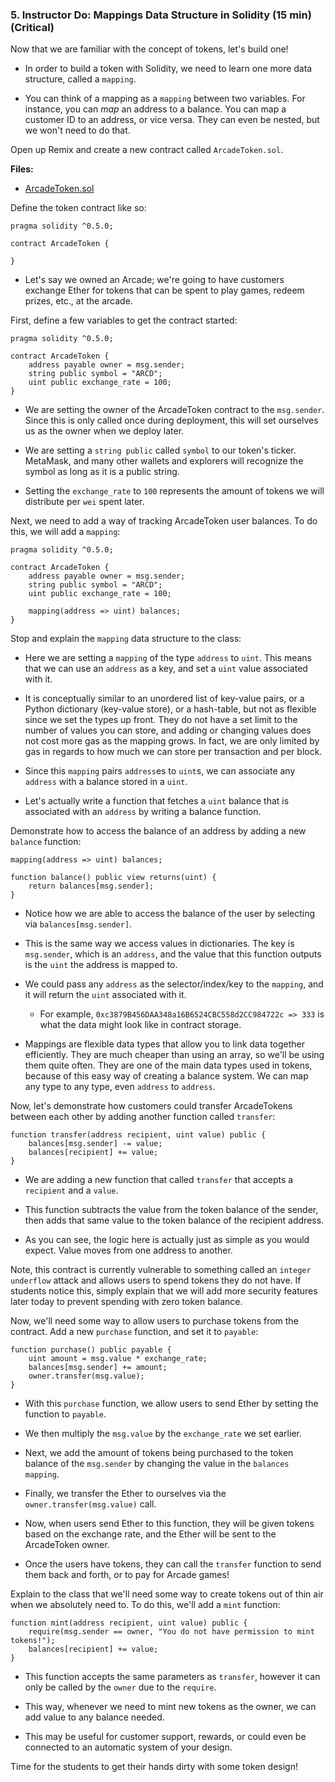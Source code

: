 ### 5. Instructor Do: Mappings Data Structure in Solidity (15 min) (Critical)

Now that we are familiar with the concept of tokens, let's build one!

* In order to build a token with Solidity, we need to learn one more data structure, called a `mapping`.

* You can think of a mapping as a `mapping` between two variables. For instance, you can *map* an address to a balance.
  You can map a customer ID to an address, or vice versa. They can even be nested, but we won't need to do that.

Open up Remix and create a new contract called `ArcadeToken.sol`.

**Files:**

* [ArcadeToken.sol](Activities/05-Ins_Mappings/Unsolved/ArcadeToken.sol)

Define the token contract like so:

```solidity
pragma solidity ^0.5.0;

contract ArcadeToken {

}
```

* Let's say we owned an Arcade; we're going to have customers exchange Ether for tokens that can be spent to play games, redeem prizes, etc., at the arcade.

First, define a few variables to get the contract started:

```solidity
pragma solidity ^0.5.0;

contract ArcadeToken {
    address payable owner = msg.sender;
    string public symbol = "ARCD";
    uint public exchange_rate = 100;
}
```

* We are setting the owner of the ArcadeToken contract to the `msg.sender`. Since this is only called once during deployment, this will set ourselves us as the owner when we deploy later.

* We are setting a `string public` called `symbol` to our token's ticker. MetaMask, and many other wallets and explorers will recognize the symbol as long as it is a public string.

* Setting the `exchange_rate` to `100` represents the amount of tokens we will distribute per `wei` spent later.

Next, we need to add a way of tracking ArcadeToken user balances. To do this, we will add a `mapping`:

```solidity
pragma solidity ^0.5.0;

contract ArcadeToken {
    address payable owner = msg.sender;
    string public symbol = "ARCD";
    uint public exchange_rate = 100;

    mapping(address => uint) balances;
}
```

Stop and explain the `mapping` data structure to the class:

* Here we are setting a `mapping` of the type `address` to `uint`. This means that we can use an `address` as a key, and set a `uint` value associated with it.

* It is conceptually similar to an unordered list of key-value pairs, or a Python dictionary (key-value store), or a hash-table, but not as flexible since we set the types up front. They do not have a set limit to the number of values you can store, and adding or changing values does not cost more gas as the mapping grows. In fact, we are only limited by gas in regards to how much we can store per transaction and per block.

* Since this `mapping` pairs `address`es to `uint`s, we can associate any `address` with a balance stored in a `uint`.

* Let's actually write a function that fetches a `uint` balance that is associated with an `address` by writing a balance function.

Demonstrate how to access the balance of an address by adding a new `balance` function:

```solidity
mapping(address => uint) balances;

function balance() public view returns(uint) {
    return balances[msg.sender];
}
```

* Notice how we are able to access the balance of the user by selecting via `balances[msg.sender]`.

* This is the same way we access values in dictionaries. The key is `msg.sender`, which is an `address`, and the value that this function outputs is the `uint` the address is mapped to.

* We could pass any `address` as the selector/index/key to the `mapping`, and it will return the `uint` associated with it.

  * For example, `0xc3879B456DAA348a16B6524CBC558d2CC984722c => 333` is what the data might look like in contract storage.

* Mappings are flexible data types that allow you to link data together efficiently. They are much cheaper than using an array, so we'll be using them quite often. They are one of the main data types used in tokens, because of this easy way of creating a balance system. We can map any type to any type, even `address` to `address`.

Now, let's demonstrate how customers could transfer ArcadeTokens between each other by adding another function called `transfer`:

```solidity
function transfer(address recipient, uint value) public {
    balances[msg.sender] -= value;
    balances[recipient] += value;
}
```

* We are adding a new function that called `transfer` that accepts a `recipient` and a `value`.

* This function subtracts the value from the token balance of the sender, then adds that same value to the token balance of the recipient address.

* As you can see, the logic here is actually just as simple as you would expect. Value moves from one address to another.

Note, this contract is currently vulnerable to something called an `integer underflow` attack and allows users to spend tokens they do not have.
If students notice this, simply explain that we will add more security features later today to prevent spending with zero token balance.

Now, we'll need some way to allow users to purchase tokens from the contract. Add a new `purchase` function, and set it to `payable`:

```solidity
function purchase() public payable {
    uint amount = msg.value * exchange_rate;
    balances[msg.sender] += amount;
    owner.transfer(msg.value);
}
```

* With this `purchase` function, we allow users to send Ether by setting the function to `payable`.

* We then multiply the `msg.value` by the `exchange_rate` we set earlier.

* Next, we add the amount of tokens being purchased to the token balance of the `msg.sender` by changing the value in the `balances mapping`.

* Finally, we transfer the Ether to ourselves via the `owner.transfer(msg.value)` call.

* Now, when users send Ether to this function, they will be given tokens based on the exchange rate, and the Ether will be sent to the ArcadeToken owner.

* Once the users have tokens, they can call the `transfer` function to send them back and forth, or to pay for Arcade games!

Explain to the class that we'll need some way to create tokens out of thin air when we absolutely need to. To do this, we'll add a `mint` function:

```solidity
function mint(address recipient, uint value) public {
    require(msg.sender == owner, "You do not have permission to mint tokens!");
    balances[recipient] += value;
}
```

* This function accepts the same parameters as `transfer`, however it can only be called by the `owner` due to the `require`.

* This way, whenever we need to mint new tokens as the owner, we can add value to any balance needed.

* This may be useful for customer support, rewards, or could even be connected to an automatic system of your design.

Time for the students to get their hands dirty with some token design!
